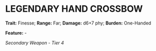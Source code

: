 # LEGENDARY HAND CROSSBOW

**Trait:** Finesse; **Range:** Far; **Damage:** d6+7 phy; **Burden:** One-Handed

**Feature:** -

*Secondary Weapon - Tier 4*
